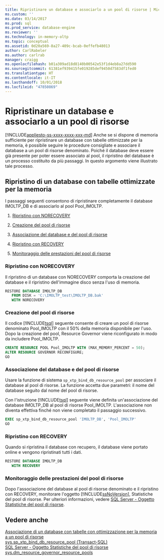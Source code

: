 ```yaml
---
title: Ripristinare un database e associarlo a un pool di risorse | Microsoft Docs
ms.custom: ''
ms.date: 03/14/2017
ms.prod: sql
ms.prod_service: database-engine
ms.reviewer: ''
ms.technology: in-memory-oltp
ms.topic: conceptual
ms.assetid: 0d20a569-8a27-409c-bcab-0effefb48013
author: CarlRabeler
ms.author: carlrab
manager: craigg
ms.openlocfilehash: b01a309ad18d8140b00542e53f1d4eb8a27dd590
ms.sourcegitcommit: 61381ef939415fe019285def9450d7583df1fed0
ms.translationtype: HT
ms.contentlocale: it-IT
ms.lasthandoff: 10/01/2018
ms.locfileid: "47850869"
---
```

# <a name="restore-a-database-and-bind-it-to-a-resource-pool"></a>Ripristinare un database e associarlo a un pool di risorse
[!INCLUDE[appliesto-ss-xxxx-xxxx-xxx-md](../../includes/appliesto-ss-xxxx-xxxx-xxx-md.md)]
  Anche se si dispone di memoria sufficiente per ripristinare un database con tabelle ottimizzate per la memoria, è possibile seguire le procedure consigliate e associare il database a un pool di risorse denominato. Poiché il database deve essere già presente per poter essere associato al pool, il ripristino del database è un processo costituito da più passaggi. In questo argomento viene illustrato tale processo.  
  
## <a name="restoring-a-database-with-memory-optimized-tables"></a>Ripristino di un database con tabelle ottimizzate per la memoria  
 I passaggi seguenti consentono di ripristinare completamente il database IMOLTP_DB e di associarlo al pool Pool_IMOLTP.  
  
1.  [Ripristino con NORECOVERY](../../relational-databases/in-memory-oltp/restore-a-database-and-bind-it-to-a-resource-pool.md#bkmk_NORECOVERY)  
  
2.  [Creazione del pool di risorse](../../relational-databases/in-memory-oltp/restore-a-database-and-bind-it-to-a-resource-pool.md#bkmk_createPool)  
  
3.  [Associazione del database e del pool di risorse](../../relational-databases/in-memory-oltp/restore-a-database-and-bind-it-to-a-resource-pool.md#bkmk_bind)  
  
4.  [Ripristino con RECOVERY](../../relational-databases/in-memory-oltp/restore-a-database-and-bind-it-to-a-resource-pool.md#bkmk_RECOVERY)  
  
5.  [Monitoraggio delle prestazioni del pool di risorse](../../relational-databases/in-memory-oltp/restore-a-database-and-bind-it-to-a-resource-pool.md#bkmk_Monitor)  
  
###  <a name="bkmk_NORECOVERY"></a> Ripristino con NORECOVERY  
 Il ripristino di un database con NORECOVERY comporta la creazione del database e il ripristino dell'immagine disco senza l'uso di memoria.  
  
```sql  
RESTORE DATABASE IMOLTP_DB   
   FROM DISK = 'C:\IMOLTP_test\IMOLTP_DB.bak'  
   WITH NORECOVERY  
```  
  
###  <a name="bkmk_createPool"></a> Creazione del pool di risorse  
 Il codice [!INCLUDE[tsql](../../includes/tsql-md.md)] seguente consente di creare un pool di risorse denominato Pool_IMOLTP con il 50% della memoria disponibile per l'uso.  Dopo la creazione del pool, Resource Governor viene riconfigurato in modo da includere Pool_IMOLTP.  
  
```sql  
CREATE RESOURCE POOL Pool_IMOLTP WITH (MAX_MEMORY_PERCENT = 50);  
ALTER RESOURCE GOVERNOR RECONFIGURE;  
GO  
```  
  
###  <a name="bkmk_bind"></a> Associazione del database e del pool di risorse  
 Usare la funzione di sistema `sp_xtp_bind_db_resource_pool` per associare il database al pool di risorse. La funzione accetta due parametri: il nome del database seguito dal nome del pool di risorse.  
  
 Con l'istruzione [!INCLUDE[tsql](../../includes/tsql-md.md)] seguente viene definita un'associazione del database IMOLTP_DB al pool di risorse Pool_IMOLTP. L'associazione non diventa effettiva finché non viene completato il passaggio successivo.  
  
```sql  
EXEC sp_xtp_bind_db_resource_pool 'IMOLTP_DB', 'Pool_IMOLTP'  
GO  
```  
  
###  <a name="bkmk_RECOVERY"></a> Ripristino con RECOVERY  
 Quando si ripristina il database con recupero, il database viene portato online e vengono ripristinati tutti i dati.  
  
```sql  
RESTORE DATABASE IMOLTP_DB   
   WITH RECOVERY  
```  
  
###  <a name="bkmk_Monitor"></a> Monitoraggio delle prestazioni del pool di risorse  
 Dopo l'associazione del database al pool di risorse denominato e il ripristino con RECOVERY, monitorare l'oggetto [!INCLUDE[ssNoVersion](../../includes/ssnoversion-md.md)], Statistiche del pool di risorse. Per ulteriori informazioni, vedere [SQL Server - Oggetto Statistiche del pool di risorse](../../relational-databases/performance-monitor/sql-server-resource-pool-stats-object.md).  
  
## <a name="see-also"></a>Vedere anche  
 [Associazione di un database con tabelle con ottimizzazione per la memoria a un pool di risorse](../../relational-databases/in-memory-oltp/bind-a-database-with-memory-optimized-tables-to-a-resource-pool.md)   
 [sys.sp_xtp_bind_db_resource_pool &#40;Transact-SQL&#41;](../../relational-databases/system-stored-procedures/sys-sp-xtp-bind-db-resource-pool-transact-sql.md)   
 [SQL Server - Oggetto Statistiche del pool di risorse](../../relational-databases/performance-monitor/sql-server-resource-pool-stats-object.md)   
 [sys.dm_resource_governor_resource_pools](../../relational-databases/system-stored-procedures/sys-sp-xtp-unbind-db-resource-pool-transact-sql.md)  
  
  
